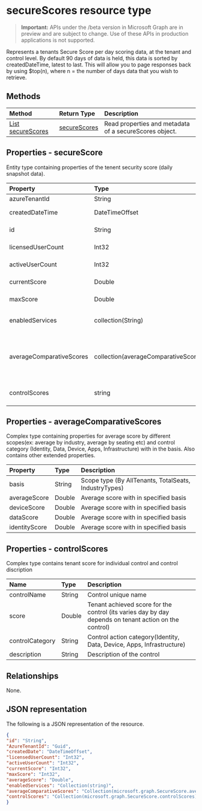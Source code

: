 # secureScores resource type

> **Important:** APIs under the /beta version in Microsoft Graph are in preview and are subject to change. Use of these APIs in production applications is not supported.

Represents a tenants Secure Score per day scoring data, at the tenant and control level. By default 90 days of data is held, this data is sorted by createdDateTime, latest to last. This will allow you to page responses back by using $top(n), where n = the number of days data that you wish to retrieve. 


## Methods

| Method   | Return Type|Description|
|:---------------|:--------|:----------|
|[List secureScores](../api/get_secureScores.md) | [secureScores](secureScores.md) |Read properties and metadata of a secureScores object.|


## Properties - secureScore
Entity type containing properties of the tenent security score (daily snapshot data).

|Property |Type |Description |
|:--|:--|:--|
|	azureTenantId	|	String	|	GUID string for tenant ID	|
|	createdDateTime	|	DateTimeOffset	|	The date  when the entity is created  |
|	id	|	String	|	Combination of azureTenantId_createdDateTime	|
|	licensedUserCount	|	Int32	|	Licensed user count of the provided tenant	|
|	activeUserCount	|	Int32	|	Active user count of the given tenant	|
|	currentScore	|	Double	|	Tenant current attained score on specified date	|
|	maxScore |	Double	|	Tenant maximum possible score on specified date	|
|	enabledServices |	collection(String)	|	Microsoft provided services for the tenant (Ex: Excahnge online, Skype, Sharepoint etc)	|
|	averageComparativeScores |	collection(averageComparativeScore)	|Average score by different scopes(ex: average by industry, average by seating etc) and control category (Identity, Data, Device, Apps, Infrastructure) within the scope	|
|	controlScores |	string	|	Contains tenant score for individual control and control discription	|

## Properties - averageComparativeScores
Complex type containing properties for average score by different scopes(ex: average by industry, average by seating etc) and control category (Identity, Data, Device, Apps, Infrastructure) with in the basis. Also contains other extended properties.

|Property |Type |Description |
|:--|:--|:--|
|	basis	|	String	|	Scope type (By AllTenants, TotalSeats, IndustryTypes)	|
|	averageScore	|	Double	| Average score with in specified basis |
|	deviceScore	|	Double	| Average score with in specified basis |
|	dataScore	|	Double	| Average score with in specified basis |
|	identityScore	|	Double	| Average score with in specified basis |

## Properties - controlScores
Complex type contains tenant score for individual control and control discription

|Name |Type |Description |
|:--|:--|:--|
|	controlName	|	String	|	Control unique name	|
|	score	|	Double	|  Tenant achieved score for the control (its varies day by day depends on tenant action on the control) |
|	controlCategory	|	String	|  Control action category(Identity, Data, Device, Apps, Infrastructure) |
|	description	|	String	|  Description of the control |

## Relationships

None.

## JSON representation

The following is a JSON representation of the resource.

<!-- {
  "blockType": "resource",
  "optionalProperties": [

  ],
  "@odata.type": "microsoft.graph.secureScores"
}-->

```json
{
"id": "String",
"AzureTenantId": "Guid",
"createdDate": "DateTimeOffset",
"licensedUserCount": "Int32",
"activeUserCount": "Int32",
"currentScore": "Int32",
"maxScore": "Int32",
"averageScore": "Double",
"enabledServices": "Collection(string)",
"averageComparativeScores": "Collection(microsoft.graph.SecureScore.averageComparativeScores)",
"controlScores": "Collection(microsoft.graph.SecureScore.controlScores)",
}

```


<!-- {
  "type": "#page.annotation",
  "description": "secureScores resource",
  "keywords": "",
  "section": "documentation",
  "tocPath": ""
}-->
